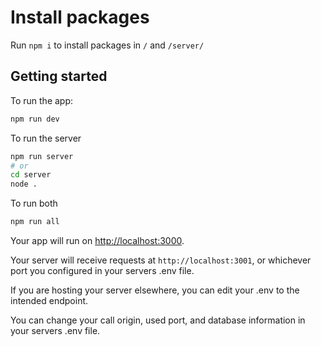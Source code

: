 # Install packages
Run `npm i` to install packages in `/` and `/server/`

## Getting started

To run the app:
```bash
npm run dev
```

To run the server
```bash
npm run server
# or
cd server
node .
```

To run both
```bash
npm run all
```

Your app will run on [http://localhost:3000](http://localhost:3000).

Your server will receive requests at `http://localhost:3001`, or whichever port you configured in your servers .env file.

If you are hosting your server elsewhere, you can edit your .env to the intended endpoint.

You can change your call origin, used port, and database information in your servers .env file.